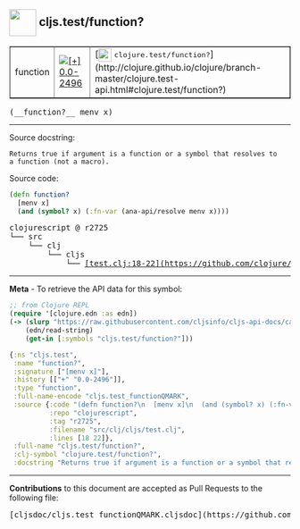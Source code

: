 ## <img width="48px" valign="middle" src="http://i.imgur.com/Hi20huC.png"> cljs.test/function?

 <table border="1">
<tr>

<td>function</td>
<td><a href="https://github.com/cljsinfo/cljs-api-docs/tree/0.0-2496"><img valign="middle" alt="[+] 0.0-2496" src="https://img.shields.io/badge/+-0.0--2496-lightgrey.svg"></a> </td>
<td>
[<img height="24px" valign="middle" src="http://i.imgur.com/1GjPKvB.png"> <samp>clojure.test/function?</samp>](http://clojure.github.io/clojure/branch-master/clojure.test-api.html#clojure.test/function?)
</td>
</tr>
</table>

 <samp>
(__function?__ menv x)<br>
</samp>

---




Source docstring:

```
Returns true if argument is a function or a symbol that resolves to
a function (not a macro).
```

Source code:

```clj
(defn function?
  [menv x]
  (and (symbol? x) (:fn-var (ana-api/resolve menv x))))
```

 <pre>
clojurescript @ r2725
└── src
    └── clj
        └── cljs
            └── <ins>[test.clj:18-22](https://github.com/clojure/clojurescript/blob/r2725/src/clj/cljs/test.clj#L18-L22)</ins>
</pre>


---

__Meta__ - To retrieve the API data for this symbol:

```clj
;; from Clojure REPL
(require '[clojure.edn :as edn])
(-> (slurp "https://raw.githubusercontent.com/cljsinfo/cljs-api-docs/catalog/cljs-api.edn")
    (edn/read-string)
    (get-in [:symbols "cljs.test/function?"]))
```

```clj
{:ns "cljs.test",
 :name "function?",
 :signature ["[menv x]"],
 :history [["+" "0.0-2496"]],
 :type "function",
 :full-name-encode "cljs.test_functionQMARK",
 :source {:code "(defn function?\n  [menv x]\n  (and (symbol? x) (:fn-var (ana-api/resolve menv x))))",
          :repo "clojurescript",
          :tag "r2725",
          :filename "src/clj/cljs/test.clj",
          :lines [18 22]},
 :full-name "cljs.test/function?",
 :clj-symbol "clojure.test/function?",
 :docstring "Returns true if argument is a function or a symbol that resolves to\na function (not a macro)."}

```

---

__Contributions__ to this document are accepted as Pull Requests to the following file:

 <pre>
[cljsdoc/cljs.test_functionQMARK.cljsdoc](https://github.com/cljsinfo/cljs-api-docs/blob/master/cljsdoc/cljs.test_functionQMARK.cljsdoc)
</pre>

